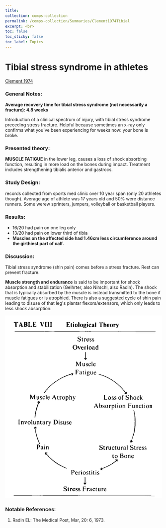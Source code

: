 ```yaml
---
title: 
collection: comps-collection
permalink: /comps-collection/Summaries/Clement1974Tibial
excerpt: <br>
toc: false
toc_sticky: false
toc_label: Topics 
---
```

# Tibial stress syndrome in athletes
[Clement 1974](../References/Clement1974Tibial.pdf)

### General Notes:
**Average recovery time for tibial stress syndrome (not necessarily a fracture): 4.8 weeks**

Introduction of a clinical spectrum of injury, with tibial stress syndrome preceding stress fracture. Helpful because
sometimes an x-ray only confirms what you've been experiencing for weeks now: your bone is broke. 

### Presented theory:
 **MUSCLE FATIGUE** in the lower leg, causes a loss of shock absorbing function, resulting in more load
on the bones during impact. Treatment includes strengthening tibialis anterior and gastrocs. 

### Study Design:
records collected from sports med clinic over 10 year span (only 20 athletes though).  Average age of athlete was 17 years 
old and 50% were distance runners. Some werew sprinters, jumpers, volleyball or basketball players.

### Results:
- 16/20 had pain on one leg only
- 13/20 had pain on lower third of tibia
- **Muscles on the affected side had 1.46cm less circumference around the girthiest part of calf.**

### Discussion: 
Tibial stress syndrome (shin pain) comes before a stress fracture. Rest can prevent fracture. 

**Muscle strength and endurance** is said to be important for shock absorption and stabilization (Gelhrter, also Nirschl, also Radin). 
The shock that is typically absorbed by the muscle is instead transmitted to the bone if muscle fatigues or is atrophied.
There is also a suggested cycle of shin pain leading to disuse of that leg's plantar flexors/extensors, which only leads
to less shock absorption:

![](../Images/Clement1974Tibial_1.png)

### Notable References:
1. Radin EL: The Medical Post, Mar, 20: 6, 1973.